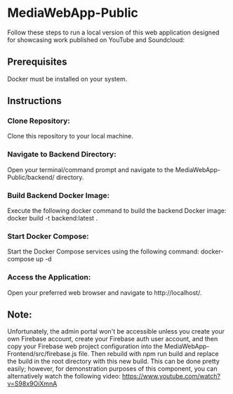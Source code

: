 # MediaWebApp-Public
Follow these steps to run a local version of this web application designed for showcasing work published on YouTube and Soundcloud:


## Prerequisites
Docker must be installed on your system.


## Instructions
### Clone Repository:
Clone this repository to your local machine.


### Navigate to Backend Directory:
Open your terminal/command prompt and navigate to the MediaWebApp-Public/backend/ directory.


### Build Backend Docker Image:
Execute the following docker command to build the backend Docker image:
docker build -t backend:latest .


### Start Docker Compose:
Start the Docker Compose services using the following command:
docker-compose up -d


### Access the Application:
Open your preferred web browser and navigate to http://localhost/.

## Note:
Unfortunately, the admin portal won't be accessible unless you create your own Firebase account, create your Firebase auth user account, and then copy your Firebase web project configuration into the MediaWebApp-Frontend/src/firebase.js file. Then rebuild with npm run build and replace the build in the root directory with this new build. This can be done pretty easily; however, for demonstration purposes of this component, you can alternatively watch the following video: https://www.youtube.com/watch?v=S98x9OiXmnA

